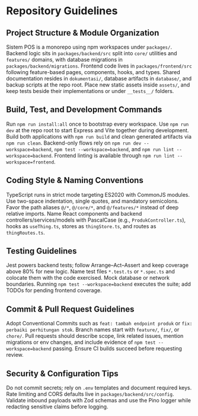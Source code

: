 # Repository Guidelines

## Project Structure & Module Organization
Sistem POS is a monorepo using npm workspaces under `packages/`. Backend logic sits in `packages/backend/src` split into `core/` utilities and `features/` domains, with database migrations in `packages/backend/migrations`. Frontend code lives in `packages/frontend/src` following feature-based pages, components, hooks, and types. Shared documentation resides in `dokumentasi/`, database artifacts in `database/`, and backup scripts at the repo root. Place new static assets inside `assets/`, and keep tests beside their implementations or under `__tests__/` folders.

## Build, Test, and Development Commands
Run `npm run install:all` once to bootstrap every workspace. Use `npm run dev` at the repo root to start Express and Vite together during development. Build both applications with `npm run build` and clean generated artifacts via `npm run clean`. Backend-only flows rely on `npm run dev --workspace=backend`, `npm test --workspace=backend`, and `npm run lint --workspace=backend`. Frontend linting is available through `npm run lint --workspace=frontend`.

## Coding Style & Naming Conventions
TypeScript runs in strict mode targeting ES2020 with CommonJS modules. Use two-space indentation, single quotes, and mandatory semicolons. Favor the path aliases `@/*`, `@/core/*`, and `@/features/*` instead of deep relative imports. Name React components and backend controllers/services/models with PascalCase (e.g., `ProdukController.ts`), hooks as `useThing.ts`, stores as `thingStore.ts`, and routes as `thingRoutes.ts`.

## Testing Guidelines
Jest powers backend tests; follow Arrange–Act–Assert and keep coverage above 80% for new logic. Name test files `*.test.ts` or `*.spec.ts` and colocate them with the code exercised. Mock database or network boundaries. Running `npm test --workspace=backend` executes the suite; add TODOs for pending frontend coverage.

## Commit & Pull Request Guidelines
Adopt Conventional Commits such as `feat: tambah endpoint produk` or `fix: perbaiki perhitungan stok`. Branch names start with `feature/`, `fix/`, or `chore/`. Pull requests should describe scope, link related issues, mention migrations or env changes, and include evidence of `npm test --workspace=backend` passing. Ensure CI builds succeed before requesting review.

## Security & Configuration Tips
Do not commit secrets; rely on `.env` templates and document required keys. Rate limiting and CORS defaults live in `packages/backend/src/config`. Validate inbound payloads with Zod schemas and use the Pino logger while redacting sensitive claims before logging.
